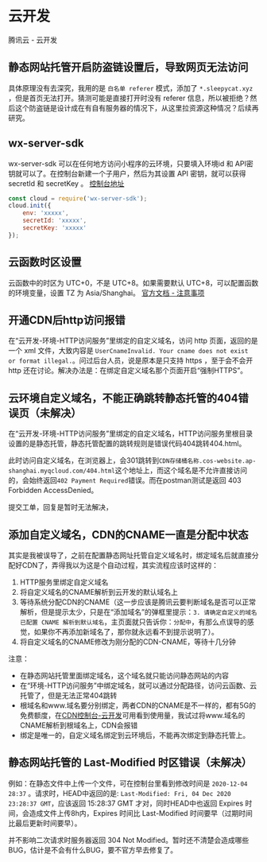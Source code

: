# 云开发

腾讯云 - 云开发

## 静态网站托管开启防盗链设置后，导致网页无法访问

具体原理没有去深究，我用的是 `白名单 referer` 模式，添加了 `*.sleepycat.xyz` ，但是首页无法打开。猜测可能是直接打开时没有 referer 信息，所以被拒绝？然后这个防盗链是设计成在有自有服务器的情况下，从这里拉资源这种情况？后续再研究。

## wx-server-sdk

wx-server-sdk 可以在任何地方访问小程序的云环境，只要填入环境id 和 API密钥就可以了。在控制台新建一个子用户，然后为其设置 API 密钥，就可以获得 secretId 和 secretKey 。
[控制台地址](https://console.cloud.tencent.com/cam)

``` js
const cloud = require('wx-server-sdk');
cloud.init({
    env: 'xxxxx',
    secretId: 'xxxxx',
    secretKey: 'xxxxx'
});
```

## 云函数时区设置

云函数中的时区为 UTC+0，不是 UTC+8。如果需要默认 UTC+8，可以配置函数的环境变量，设置 TZ 为 Asia/Shanghai。
[官方文档 - 注意事项](https://developers.weixin.qq.com/miniprogram/dev/wxcloud/guide/functions/notice.html)

## 开通CDN后http访问报错

在“云开发-环境-HTTP访问服务”里绑定的自定义域名，访问 http 页面，返回的是一个 xml 文件，大致内容是 `UserCnameInvalid. Your cname does not exist or format illegal.`。问过后台人员，说是原本是只支持 https ，至于会不会开 http 还在讨论。解决办法是：在绑定自定义域名那个页面开启“强制HTTPS”。

## 云环境自定义域名，不能正确跳转静态托管的404错误页（未解决）

在“云开发-环境-HTTP访问服务”里绑定的自定义域名，HTTP访问服务里根目录设置的是静态托管，静态托管配置的跳转规则是错误代码404跳转404.html。

此时访问自定义域名，在浏览器上，会301跳转到`CDN存储桶名称.cos-website.ap-shanghai.myqcloud.com/404.html`这个地址上，而这个域名是不允许直接访问的，会始终返回`402 Payment Required`错误。而在postman测试是返回 403 Forbidden AccessDenied。

提交工单，回复是暂时无法解决，

## 添加自定义域名，CDN的CNAME一直是分配中状态

其实是我被误导了，之前在配置静态网址托管自定义域名时，绑定域名后就直接分配好CDN了，弄得我以为这是个自动过程，其实流程应该时这样的：

1. HTTP服务里绑定自定义域名
2. 将自定义域名的CNAME解析到云开发的默认域名上
3. 等待系统分配CDN的CNAME（这一步应该是腾讯云要判断域名是否可以正常解析，但是提示太少，只是在“添加域名”的弹框里提示：`3. 请确定自定义的域名已配置 CNAME 解析到默认域名`，主页面就只告诉你：`分配中`，有那么点误导的感觉，如果你不再添加新域名了，那你就永远看不到提示说明了）。
4. 将自定义域名的CNAME修改为刚分配的CDN-CNAME，等待十几分钟

注意：
* 在静态网站托管里面绑定域名，这个域名就只能访问静态网站的内容
* 在“环境-HTTP访问服务”中绑定域名，就可以通过分配路径，访问云函数、云托管了，但是无法正常404跳转
* 根域名和www.域名要分别绑定，两者CDN的CNAME是不一样的，都有5G的免费额度，在[CDN控制台-云开发](https://console.cloud.tencent.com/cdn/tcb)可用看到使用量，我试过将www.域名的CNAME解析到根域名上，CDN会报错
* 绑定是唯一的，自定义域名绑定到云环境后，不能再次绑定到静态托管上。


## 静态网站托管的 Last-Modified 时区错误（未解决）

例如：在静态文件中上传一个文件，可在控制台里看到修改时间是 `2020-12-04 28:37` 。请求时，HEAD中返回的是: `Last-Modified: Fri, 04 Dec 2020 23:28:37 GMT`，应该返回 15:28:37 GMT 才对，同时HEAD中也返回 Expires 时间，会造成文件上传8h内，Expires 时间比 Last-Modified 时间要早（过期时间比最后更新时间要早）。

并不影响二次请求时服务器返回 304 Not Modified。暂时还不清楚会造成哪些BUG，估计是不会有什么BUG，要不官方早去修复了。